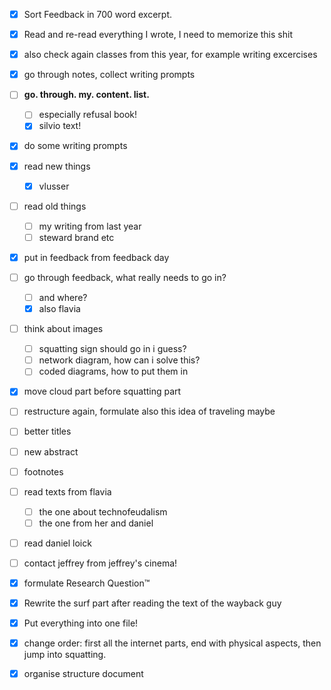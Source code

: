 - [x] Sort Feedback in 700 word excerpt.
- [x] Read and re-read everything I wrote, I need to memorize this shit
- [x] also check again classes from this year, for example writing excercises
- [x] go through notes, collect writing prompts
- [ ] **go. through. my. content. list.**
  - [ ] especially refusal book!
  - [x] silvio text!
- [x] do some writing prompts
- [x] read new things
  - [x] vlusser
- [ ] read old things
  - [ ] my writing from last year
  - [ ] steward brand etc
- [x] put in feedback from feedback day
- [ ] go through feedback, what really needs to go in?
  - [ ] and where?
  - [x] also flavia
- [ ] think about images
  - [ ] squatting sign should go in i guess?
  - [ ] network diagram, how can i solve this?
  - [ ] coded diagrams, how to put them in

- [x] move cloud part before squatting part
- [ ] restructure again, formulate also this idea of traveling maybe
- [ ] better titles
- [ ] new abstract
- [ ] footnotes
- [ ] read texts from flavia
  - [ ] the one about technofeudalism
  - [ ] the one from her and daniel

- [ ] read daniel loick
- [ ] contact jeffrey from jeffrey's cinema!
- [x] formulate Research Question™️
- [x] Rewrite the surf part after reading the text of the wayback guy
- [x] Put everything into one file!
- [x] change order: first all the internet parts, end with physical aspects, then jump into squatting.
- [x] organise structure document

